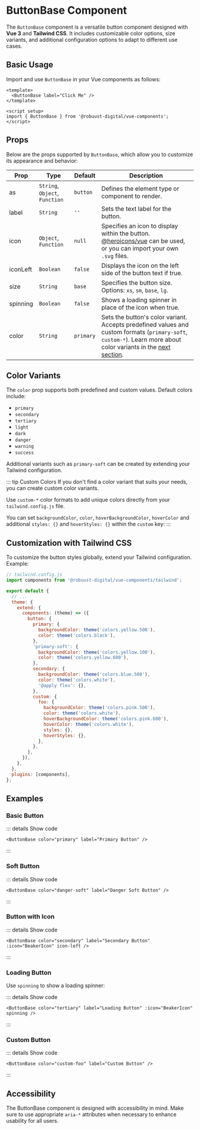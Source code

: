# ButtonBase Component

The `ButtonBase` component is a versatile button component designed with **Vue 3** and **Tailwind CSS**. It includes customizable color options, size variants, and additional configuration options to adapt to different use cases.

## Basic Usage

Import and use `ButtonBase` in your Vue components as follows:

```vue
<template>
  <ButtonBase label="Click Me" />
</template>

<script setup>
import { ButtonBase } from '@robuust-digital/vue-components';
</script>
```

<ButtonBase color="primary" label="Click Me" class="margin-y" />

## Props

Below are the props supported by `ButtonBase`, which allow you to customize its appearance and behavior:

| Prop       | Type                            | Default     | Description                                                                 |
|------------|---------------------------------|-------------|-----------------------------------------------------------------------------|
| as         | `String`, `Object`, `Function`  | `button`    | Defines the element type or component to render.                            |
| label      | `String`                        | `''`        | Sets the text label for the button.                                         |
| icon       | `Object`, `Function`            | `null`      | Specifies an icon to display within the button. [@heroicons/vue](https://heroicons.com) can be used, or you can import your own `.svg` files. |
| iconLeft   | `Boolean`                       | `false`     | Displays the icon on the left side of the button text if true.              |
| size       | `String`                        | `base`      | Specifies the button size. Options: `xs`, `sm`, `base`, `lg`.               |
| spinning   | `Boolean`                       | `false`     | Shows a loading spinner in place of the icon when true.                     |
| color      | `String`                        | `primary`   | Sets the button's color variant. Accepts predefined values and custom formats (`primary-soft`, `custom-*`). Learn more about color variants in the [next section](#color-variants). |


## Color Variants

The `color` prop supports both predefined and custom values. Default colors include:

- `primary`
- `secondary`
- `tertiary`
- `light`
- `dark`
- `danger`
- `warning`
- `success`

Additional variants such as `primary-soft` can be created by extending your Tailwind configuration.

::: tip Custom Colors
If you don't find a color variant that suits your needs, you can create custom color variants.

Use `custom-*` color formats to add unique colors directly from your `tailwind.config.js` file.

You can set `backgroundColor`, `color`, `hoverBackgroundColor`, `hoverColor` and additional `styles: {}` and `hoverStyles: {}` within the `custom` key:
:::

## Customization with Tailwind CSS

To customize the button styles globally, extend your Tailwind configuration. Example:

```javascript
// tailwind.config.js
import components from '@robuust-digital/vue-components/tailwind';

export default {
  // ...
  theme: {
    extend: {
      components: (theme) => ({
        button: {
          primary: {
            backgroundColor: theme('colors.yellow.500'),
            color: theme('colors.black'),
          },
          'primary-soft': {
            backgroundColor: theme('colors.yellow.100'),
            color: theme('colors.yellow.600'),
          },
          secondary: {
            backgroundColor: theme('colors.blue.500'),
            color: theme('colors.white'),
            '@apply flex': {},
          },
          custom: {
            foo: {
              backgroundColor: theme('colors.pink.500'),
              color: theme('colors.white'),
              hoverBackgroundColor: theme('colors.pink.600'),
              hoverColor: theme('colors.white'),
              styles: {},
              hoverStyles: {},
            },
          },
        },
      }),
    },
  },
  plugins: [components],
};
```

## Examples

### Basic Button

<ButtonBase color="primary" label="Primary Button" class="margin-y" />

::: details Show code
```vue
<ButtonBase color="primary" label="Primary Button" />
```
:::

### Soft Button

<ButtonBase color="danger-soft" label="Danger Soft Button" class="margin-y" />

::: details Show code
```vue
<ButtonBase color="danger-soft" label="Danger Soft Button" />
```
:::

### Button with Icon

<ButtonBase color="secondary" label="Secondary Button" :icon="BeakerIcon" icon-left class="margin-y" />

::: details Show code
```vue
<ButtonBase color="secondary" label="Secondary Button" :icon="BeakerIcon" icon-left />
```
:::

### Loading Button

Use `spinning` to show a loading spinner:

<ButtonBase color="tertiary" label="Loading Button" :icon="BeakerIcon" spinning class="margin-y" />

::: details Show code
```vue
<ButtonBase color="tertiary" label="Loading Button" :icon="BeakerIcon" spinning />
```
:::

### Custom Button

<ButtonBase color="custom-foo" label="Custom Button" class="margin-y" />

::: details Show code
```vue
<ButtonBase color="custom-foo" label="Custom Button" />
```
:::

## Accessibility

The ButtonBase component is designed with accessibility in mind. Make sure to use appropriate `aria-*` attributes when necessary to enhance usability for all users.

<script setup>
import { ButtonBase } from '@robuust-digital/vue-components';
import { BeakerIcon } from '@heroicons/vue/24/solid';
</script>

